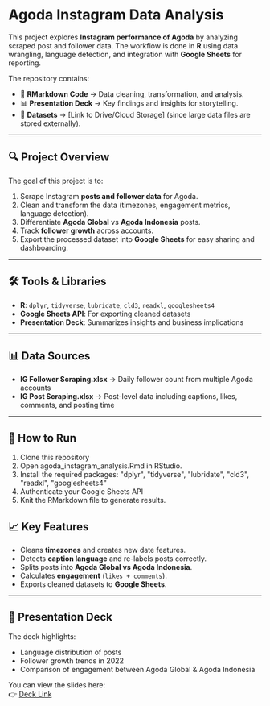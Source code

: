 # Agoda Instagram Data Analysis  

This project explores **Instagram performance of Agoda** by analyzing scraped post and follower data. The workflow is done in **R** using data wrangling, language detection, and integration with **Google Sheets** for reporting.  

The repository contains:  
- 📂 **RMarkdown Code** → Data cleaning, transformation, and analysis.  
- 📊 **Presentation Deck** → Key findings and insights for storytelling.  
- 📑 **Datasets** → [Link to Drive/Cloud Storage] (since large data files are stored externally).  

---

## 🔍 Project Overview  
The goal of this project is to:  
1. Scrape Instagram **posts and follower data** for Agoda.  
2. Clean and transform the data (timezones, engagement metrics, language detection).  
3. Differentiate **Agoda Global** vs **Agoda Indonesia** posts.  
4. Track **follower growth** across accounts.  
5. Export the processed dataset into **Google Sheets** for easy sharing and dashboarding.  

---

## 🛠️ Tools & Libraries  
- **R**: `dplyr`, `tidyverse`, `lubridate`, `cld3`, `readxl`, `googlesheets4`  
- **Google Sheets API**: For exporting cleaned datasets  
- **Presentation Deck**: Summarizes insights and business implications  

---

## 📊 Data Sources  
- **IG Follower Scraping.xlsx** → Daily follower count from multiple Agoda accounts  
- **IG Post Scraping.xlsx** → Post-level data including captions, likes, comments, and posting time  

---

## 🚀 How to Run  

1. Clone this repository
2. Open agoda_instagram_analysis.Rmd in RStudio.
3. Install the required packages: "dplyr", "tidyverse", "lubridate", "cld3", "readxl", "googlesheets4"
4. Authenticate your Google Sheets API
5. Knit the RMarkdown file to generate results.

## 📈 Key Features  

- Cleans **timezones** and creates new date features.  
- Detects **caption language** and re-labels posts correctly.  
- Splits posts into **Agoda Global vs Agoda Indonesia**.  
- Calculates **engagement** (`likes + comments`).  
- Exports cleaned datasets to **Google Sheets**.  

---

## 📑 Presentation Deck  

The deck highlights:  
- Language distribution of posts  
- Follower growth trends in 2022  
- Comparison of engagement between Agoda Global & Agoda Indonesia  

You can view the slides here:  
👉 [Deck Link](https://drive.google.com/file/d/1NwJ-sF_evclOUrO1wYWBl_x8qChNTmo1/view?usp=sharing)  
